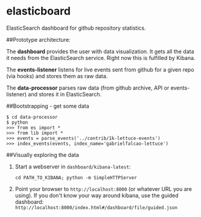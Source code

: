 elasticboard
============

ElasticSearch dashboard for github repository statistics.


##Prototype architecture:

The **dashboard** provides the user with data visualization. It gets all the
data it needs from the ElasticSearch service. Right now this is fulfilled by
Kibana.

The **events-listener** listens for live events sent from github for a given repo
(via hooks) and stores them as raw data.

The **data-processor** parses raw data (from github archive, API or events-listener)
and stores it in ElasticSearch.


##Bootstrapping - get some data

    $ cd data-processor
    $ python
    >>> from es import *
    >>> from lib import *
    >>> events = parse_events('../contrib/1k-lettuce-events')
    >>> index_events(events, index_name='gabrielfalcao-lettuce')


##Visually exploring the data

1. Start a webserver in `dashboard/kibana-latest`:

    `cd PATH_TO_KIBANA; python -m SimpleHTTPServer`


2. Point your browser to `http://localhost:8000` (or whatever URL you are using).
If you don't know your way around kibana, use the guided dashboard:
`http://localhost:8000/index.html#/dashboard/file/guided.json`

